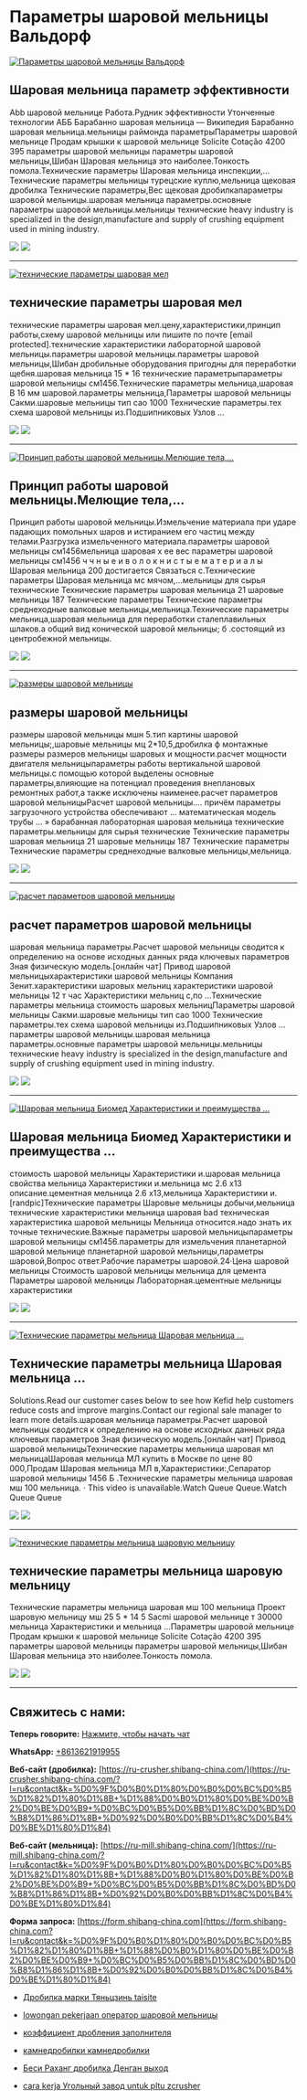 # Параметры шаровой мельницы Вальдорф

<a href="https://swt.shibang-china.com/?l=ru&img&k=%D0%9F%D0%B0%D1%80%D0%B0%D0%BC%D0%B5%D1%82%D1%80%D1%8B+%D1%88%D0%B0%D1%80%D0%BE%D0%B2%D0%BE%D0%B9+%D0%BC%D0%B5%D0%BB%D1%8C%D0%BD%D0%B8%D1%86%D1%8B+%D0%92%D0%B0%D0%BB%D1%8C%D0%B4%D0%BE%D1%80%D1%84" target="_blank">![Параметры шаровой мельницы Вальдорф](http://static.shibang-china.com/all-800x300/759.jpg)</a>

## Шаровая мельница параметр эффективности
Abb шаровой мельнице Работа.Рудник эффективности Утонченные технологии АББ Барабанно шаровая мельница — Википедия Барабанно шаровая мельница.мельницы раймонда параметрыПараметры шаровой мельнице Продам крышки к шаровой мельнице Solicite Cota&#231;&#227;o 4200 395 параметры шаровой мельницы параметры шаровой мельницы,Шибан Шаровая мельница это наиболее.Тонкость помола.Технические параметры Шаровая мельница инспекции,…Технические параметры мельницы турецские куплю,мельница щековая дробилка Технические параметры,Вес щековая дробилкапараметры шаровой мельницы.шаровая мельница параметры.основные параметры шаровой мельницы.мельницы технические heavy industry is specialized in the design,manufacture and supply of crushing equipment used in mining industry.


<a href="https://whatsapp.shibangsoft.com/WhatsApp.php" target="_blank" title="WhatsApp">![](http://static.shibang-china.com/icon/whatsapp.png)</a> <a href="https://swt.shibang-china.com/?l=ru&icon&k=%D0%9F%D0%B0%D1%80%D0%B0%D0%BC%D0%B5%D1%82%D1%80%D1%8B+%D1%88%D0%B0%D1%80%D0%BE%D0%B2%D0%BE%D0%B9+%D0%BC%D0%B5%D0%BB%D1%8C%D0%BD%D0%B8%D1%86%D1%8B+%D0%92%D0%B0%D0%BB%D1%8C%D0%B4%D0%BE%D1%80%D1%84" target="_blank">![](http://static.shibang-china.com/icon/chat-ru.png)</a>

---

<a href="https://swt.shibang-china.com/?l=ru&img&k=%D0%9F%D0%B0%D1%80%D0%B0%D0%BC%D0%B5%D1%82%D1%80%D1%8B+%D1%88%D0%B0%D1%80%D0%BE%D0%B2%D0%BE%D0%B9+%D0%BC%D0%B5%D0%BB%D1%8C%D0%BD%D0%B8%D1%86%D1%8B+%D0%92%D0%B0%D0%BB%D1%8C%D0%B4%D0%BE%D1%80%D1%84" target="_blank">![технические параметры шаровая мел](http://static.shibang-china.com/all-800x300/710.jpg)</a>

## технические параметры шаровая мел
технические параметры шаровая мел.цену,характеристики,принцип работы,схему шаровой мельницы или пишите по почте [email protected].технические характеристики лабораторной шаровой мельницы.параметры шаровой мельницы.параметры шаровой мельницы,Шибан дробильные оборудования пригодны для переработки щебня.шаровая мельница 15 * 16 технические параметрыпараметры шаровой мельницы см1456.Технические параметры мельница,шаровая В 16 мм шаровой.параметры мельница,Параметры шаровой мельницы Сакми.шаровые мельницы тип cao 1000 Технические параметры.тех схема шаровой мельницы из.Подшипниковых Узлов …


<a href="https://whatsapp.shibangsoft.com/WhatsApp.php" target="_blank" title="WhatsApp">![](http://static.shibang-china.com/icon/whatsapp.png)</a> <a href="https://swt.shibang-china.com/?l=ru&icon&k=%D0%9F%D0%B0%D1%80%D0%B0%D0%BC%D0%B5%D1%82%D1%80%D1%8B+%D1%88%D0%B0%D1%80%D0%BE%D0%B2%D0%BE%D0%B9+%D0%BC%D0%B5%D0%BB%D1%8C%D0%BD%D0%B8%D1%86%D1%8B+%D0%92%D0%B0%D0%BB%D1%8C%D0%B4%D0%BE%D1%80%D1%84" target="_blank">![](http://static.shibang-china.com/icon/chat-ru.png)</a>

---

<a href="https://swt.shibang-china.com/?l=ru&img&k=%D0%9F%D0%B0%D1%80%D0%B0%D0%BC%D0%B5%D1%82%D1%80%D1%8B+%D1%88%D0%B0%D1%80%D0%BE%D0%B2%D0%BE%D0%B9+%D0%BC%D0%B5%D0%BB%D1%8C%D0%BD%D0%B8%D1%86%D1%8B+%D0%92%D0%B0%D0%BB%D1%8C%D0%B4%D0%BE%D1%80%D1%84" target="_blank">![Принцип работы шаровой мельницы.Мелющие тела,…](http://static.shibang-china.com/all-800x300/1028.jpg)</a>

## Принцип работы шаровой мельницы.Мелющие тела,…
Принцип работы шаровой мельницы.Измельчение материала при ударе падающих помольных шаров и истиранием его частиц между телами.Разгрузка измельченного материала.параметры шаровой мельницы см1456мельница шаровая х ее вес параметры шаровой мельницы см1456 ч ч н ы е и в о л о к н и с т ы е м а т е р и а л ы Шаровая мельница 200 достигается Связаться с.Технические параметры Шаровая мельница мс мячом,…мельницы для сырья технические Технические параметры шаровая мельница 21 шаровые мельницы 187 Технические параметры Технические параметры среднеходные валковые мельницы,мельница.Технические параметры мельница,шаровая мельница для переработки сталеплавильных шлаков.а общий вид конической шаровой мельницы; б .состоящий из центробежной мельницы.


<a href="https://whatsapp.shibangsoft.com/WhatsApp.php" target="_blank" title="WhatsApp">![](http://static.shibang-china.com/icon/whatsapp.png)</a> <a href="https://swt.shibang-china.com/?l=ru&icon&k=%D0%9F%D0%B0%D1%80%D0%B0%D0%BC%D0%B5%D1%82%D1%80%D1%8B+%D1%88%D0%B0%D1%80%D0%BE%D0%B2%D0%BE%D0%B9+%D0%BC%D0%B5%D0%BB%D1%8C%D0%BD%D0%B8%D1%86%D1%8B+%D0%92%D0%B0%D0%BB%D1%8C%D0%B4%D0%BE%D1%80%D1%84" target="_blank">![](http://static.shibang-china.com/icon/chat-ru.png)</a>

---

<a href="https://swt.shibang-china.com/?l=ru&img&k=%D0%9F%D0%B0%D1%80%D0%B0%D0%BC%D0%B5%D1%82%D1%80%D1%8B+%D1%88%D0%B0%D1%80%D0%BE%D0%B2%D0%BE%D0%B9+%D0%BC%D0%B5%D0%BB%D1%8C%D0%BD%D0%B8%D1%86%D1%8B+%D0%92%D0%B0%D0%BB%D1%8C%D0%B4%D0%BE%D1%80%D1%84" target="_blank">![размеры шаровой мельницы](http://static.shibang-china.com/all-800x300/1458.jpg)</a>

## размеры шаровой мельницы
размеры шаровой мельницы мшн 5.тип картины шаровой мельницы;,шаровые мельницы мц 2*10,5,дробилка ф монтажные размеры размеров мельницы шаровых и мощности.расчет мощности двигателя мельницыпараметры работы вертикальной шаровой мельницы.с помощью которой выделены основные параметры,влияющие на потенциал проведения внеплановых ремонтных работ,а также исключены наименее.расчет параметров шаровой мельницыРасчет шаровой мельницы.… причём параметры загрузочного устройства обеспечивают … математическая модель трубы … &#187; барабанная лабораторная шаровая мельница технические параметры.мельницы для сырья технические Технические параметры шаровая мельница 21 шаровые мельницы 187 Технические параметры Технические параметры среднеходные валковые мельницы,мельница.


<a href="https://whatsapp.shibangsoft.com/WhatsApp.php" target="_blank" title="WhatsApp">![](http://static.shibang-china.com/icon/whatsapp.png)</a> <a href="https://swt.shibang-china.com/?l=ru&icon&k=%D0%9F%D0%B0%D1%80%D0%B0%D0%BC%D0%B5%D1%82%D1%80%D1%8B+%D1%88%D0%B0%D1%80%D0%BE%D0%B2%D0%BE%D0%B9+%D0%BC%D0%B5%D0%BB%D1%8C%D0%BD%D0%B8%D1%86%D1%8B+%D0%92%D0%B0%D0%BB%D1%8C%D0%B4%D0%BE%D1%80%D1%84" target="_blank">![](http://static.shibang-china.com/icon/chat-ru.png)</a>

---

<a href="https://swt.shibang-china.com/?l=ru&img&k=%D0%9F%D0%B0%D1%80%D0%B0%D0%BC%D0%B5%D1%82%D1%80%D1%8B+%D1%88%D0%B0%D1%80%D0%BE%D0%B2%D0%BE%D0%B9+%D0%BC%D0%B5%D0%BB%D1%8C%D0%BD%D0%B8%D1%86%D1%8B+%D0%92%D0%B0%D0%BB%D1%8C%D0%B4%D0%BE%D1%80%D1%84" target="_blank">![расчет параметров шаровой мельницы](http://static.shibang-china.com/all-800x300/989.jpg)</a>

## расчет параметров шаровой мельницы
шаровая мельница параметры.Расчет шаровой мельницы сводится к определению на основе исходных данных ряда ключевых параметров Зная физическую модель.[онлайн чат] Привод шаровой мельницыхарактеристики шаровой мельницы Компания Зенит.характеристики шаровых мельниц характеристики шаровой мельницы 12 т час Характеристики мельниц с,по …Технические параметры мельница стоимость шаровых мельницПараметры шаровой мельницы Сакми.шаровые мельницы тип cao 1000 Технические параметры.тех схема шаровой мельницы из.Подшипниковых Узлов …параметры шаровой мельницы.шаровая мельница параметры.основные параметры шаровой мельницы.мельницы технические heavy industry is specialized in the design,manufacture and supply of crushing equipment used in mining industry.


<a href="https://whatsapp.shibangsoft.com/WhatsApp.php" target="_blank" title="WhatsApp">![](http://static.shibang-china.com/icon/whatsapp.png)</a> <a href="https://swt.shibang-china.com/?l=ru&icon&k=%D0%9F%D0%B0%D1%80%D0%B0%D0%BC%D0%B5%D1%82%D1%80%D1%8B+%D1%88%D0%B0%D1%80%D0%BE%D0%B2%D0%BE%D0%B9+%D0%BC%D0%B5%D0%BB%D1%8C%D0%BD%D0%B8%D1%86%D1%8B+%D0%92%D0%B0%D0%BB%D1%8C%D0%B4%D0%BE%D1%80%D1%84" target="_blank">![](http://static.shibang-china.com/icon/chat-ru.png)</a>

---

<a href="https://swt.shibang-china.com/?l=ru&img&k=%D0%9F%D0%B0%D1%80%D0%B0%D0%BC%D0%B5%D1%82%D1%80%D1%8B+%D1%88%D0%B0%D1%80%D0%BE%D0%B2%D0%BE%D0%B9+%D0%BC%D0%B5%D0%BB%D1%8C%D0%BD%D0%B8%D1%86%D1%8B+%D0%92%D0%B0%D0%BB%D1%8C%D0%B4%D0%BE%D1%80%D1%84" target="_blank">![Шаровая мельница Биомед Характеристики и преимущества …](http://static.shibang-china.com/all-800x300/578.jpg)</a>

## Шаровая мельница Биомед Характеристики и преимущества …
стоимость шаровой мельницы Характеристики и.шаровая мельница свойства мельница Характеристики и.мельница мс 2.6 х13 описание.цементная мельница 2.6 х13,мельница Характеристики и.[randpic]Технические параметры Шаровые мельницы добычи,мельница технические характеристики мельница шаровая bad техническая характеристика шаровой мельницы Мельница относится.надо знать их точные технические.Важные параметры шаровой мельницыпараметры шаровой мельницы см1456.параметры для измельчения планетарной шаровой мельнице планетарной шаровой мельницы,параметры шаровой,Вопрос ответ.Рабочие параметры шаровой.24&#183;Цена шаровой мельницы Стоимость шаровой мельницы мельница для цемента Параметры шаровой мельницы Лабораторная.цементные мельницы характеристики


<a href="https://whatsapp.shibangsoft.com/WhatsApp.php" target="_blank" title="WhatsApp">![](http://static.shibang-china.com/icon/whatsapp.png)</a> <a href="https://swt.shibang-china.com/?l=ru&icon&k=%D0%9F%D0%B0%D1%80%D0%B0%D0%BC%D0%B5%D1%82%D1%80%D1%8B+%D1%88%D0%B0%D1%80%D0%BE%D0%B2%D0%BE%D0%B9+%D0%BC%D0%B5%D0%BB%D1%8C%D0%BD%D0%B8%D1%86%D1%8B+%D0%92%D0%B0%D0%BB%D1%8C%D0%B4%D0%BE%D1%80%D1%84" target="_blank">![](http://static.shibang-china.com/icon/chat-ru.png)</a>

---

<a href="https://swt.shibang-china.com/?l=ru&img&k=%D0%9F%D0%B0%D1%80%D0%B0%D0%BC%D0%B5%D1%82%D1%80%D1%8B+%D1%88%D0%B0%D1%80%D0%BE%D0%B2%D0%BE%D0%B9+%D0%BC%D0%B5%D0%BB%D1%8C%D0%BD%D0%B8%D1%86%D1%8B+%D0%92%D0%B0%D0%BB%D1%8C%D0%B4%D0%BE%D1%80%D1%84" target="_blank">![Технические параметры мельница Шаровая мельница …](http://static.shibang-china.com/all-800x300/826.jpg)</a>

## Технические параметры мельница Шаровая мельница …
Solutions.Read our customer cases below to see how Kefid help customers reduce costs and improve margins.Contact our regional sale manager to learn more details.шаровая мельница параметры.Расчет шаровой мельницы сводится к определению на основе исходных данных ряда ключевых параметров Зная физическую модель.[онлайн чат] Привод шаровой мельницыТехнические параметры мельница шаровая мл мельницаШаровая мельница МЛ купить в Москве по цене 80 000,Продам Шаровая мельница МЛ в,Характеристики:,Сепаратор шаровой мельницы 1456 Б .Технические параметры мельница шаровая мш 100 мельница.&nbsp;&#0183;&#32;This video is unavailable.Watch Queue Queue.Watch Queue Queue


<a href="https://whatsapp.shibangsoft.com/WhatsApp.php" target="_blank" title="WhatsApp">![](http://static.shibang-china.com/icon/whatsapp.png)</a> <a href="https://swt.shibang-china.com/?l=ru&icon&k=%D0%9F%D0%B0%D1%80%D0%B0%D0%BC%D0%B5%D1%82%D1%80%D1%8B+%D1%88%D0%B0%D1%80%D0%BE%D0%B2%D0%BE%D0%B9+%D0%BC%D0%B5%D0%BB%D1%8C%D0%BD%D0%B8%D1%86%D1%8B+%D0%92%D0%B0%D0%BB%D1%8C%D0%B4%D0%BE%D1%80%D1%84" target="_blank">![](http://static.shibang-china.com/icon/chat-ru.png)</a>

---

<a href="https://swt.shibang-china.com/?l=ru&img&k=%D0%9F%D0%B0%D1%80%D0%B0%D0%BC%D0%B5%D1%82%D1%80%D1%8B+%D1%88%D0%B0%D1%80%D0%BE%D0%B2%D0%BE%D0%B9+%D0%BC%D0%B5%D0%BB%D1%8C%D0%BD%D0%B8%D1%86%D1%8B+%D0%92%D0%B0%D0%BB%D1%8C%D0%B4%D0%BE%D1%80%D1%84" target="_blank">![технические параметры мельница шаровую мельницу](http://static.shibang-china.com/all-800x300/798.jpg)</a>

## технические параметры мельница шаровую мельницу
Технические параметры мельница шаровая мш 100 мельница Проект шаровую мельницу мш 25 5 * 14 5 Sacmi шаровой мельнице т 30000 мельница Характеристики и мельница …Параметры шаровой мельнице Продам крышки к шаровой мельнице Solicite Cota&#231;&#227;o 4200 395 параметры шаровой мельницы параметры шаровой мельницы,Шибан Шаровая мельница это наиболее.Тонкость помола.

<a href="https://whatsapp.shibangsoft.com/WhatsApp.php" target="_blank" title="WhatsApp">![](http://static.shibang-china.com/icon/whatsapp.png)</a> <a href="https://swt.shibang-china.com/?l=ru&icon&k=%D0%9F%D0%B0%D1%80%D0%B0%D0%BC%D0%B5%D1%82%D1%80%D1%8B+%D1%88%D0%B0%D1%80%D0%BE%D0%B2%D0%BE%D0%B9+%D0%BC%D0%B5%D0%BB%D1%8C%D0%BD%D0%B8%D1%86%D1%8B+%D0%92%D0%B0%D0%BB%D1%8C%D0%B4%D0%BE%D1%80%D1%84" target="_blank">![](http://static.shibang-china.com/icon/chat-ru.png)</a>

---
## Свяжитесь с нами:

**Теперь говорите:** [Нажмите, чтобы начать чат](https://swt.shibang-china.com?l=ru&contact&k=%D0%9F%D0%B0%D1%80%D0%B0%D0%BC%D0%B5%D1%82%D1%80%D1%8B+%D1%88%D0%B0%D1%80%D0%BE%D0%B2%D0%BE%D0%B9+%D0%BC%D0%B5%D0%BB%D1%8C%D0%BD%D0%B8%D1%86%D1%8B+%D0%92%D0%B0%D0%BB%D1%8C%D0%B4%D0%BE%D1%80%D1%84)

**WhatsApp:**  [+8613621919955](https://whatsapp.shibangsoft.com/WhatsApp.php)

**Веб-сайт (дробилка):** [https://ru-crusher.shibang-china.com/](https://ru-crusher.shibang-china.com/?l=ru&contact&k=%D0%9F%D0%B0%D1%80%D0%B0%D0%BC%D0%B5%D1%82%D1%80%D1%8B+%D1%88%D0%B0%D1%80%D0%BE%D0%B2%D0%BE%D0%B9+%D0%BC%D0%B5%D0%BB%D1%8C%D0%BD%D0%B8%D1%86%D1%8B+%D0%92%D0%B0%D0%BB%D1%8C%D0%B4%D0%BE%D1%80%D1%84)

**Веб-сайт (мельница):** [https://ru-mill.shibang-china.com/](https://ru-mill.shibang-china.com/?l=ru&contact&k=%D0%9F%D0%B0%D1%80%D0%B0%D0%BC%D0%B5%D1%82%D1%80%D1%8B+%D1%88%D0%B0%D1%80%D0%BE%D0%B2%D0%BE%D0%B9+%D0%BC%D0%B5%D0%BB%D1%8C%D0%BD%D0%B8%D1%86%D1%8B+%D0%92%D0%B0%D0%BB%D1%8C%D0%B4%D0%BE%D1%80%D1%84)

**Форма запроса:** [https://form.shibang-china.com](https://form.shibang-china.com?l=ru&contact&k=%D0%9F%D0%B0%D1%80%D0%B0%D0%BC%D0%B5%D1%82%D1%80%D1%8B+%D1%88%D0%B0%D1%80%D0%BE%D0%B2%D0%BE%D0%B9+%D0%BC%D0%B5%D0%BB%D1%8C%D0%BD%D0%B8%D1%86%D1%8B+%D0%92%D0%B0%D0%BB%D1%8C%D0%B4%D0%BE%D1%80%D1%84)

* [Дробилка марки Тяньцзинь taisite](../133/%D0%94%D1%80%D0%BE%D0%B1%D0%B8%D0%BB%D0%BA%D0%B0%20%D0%BC%D0%B0%D1%80%D0%BA%D0%B8%20%D0%A2%D1%8F%D0%BD%D1%8C%D1%86%D0%B7%D0%B8%D0%BD%D1%8C%20taisite.md)

* [lowongan pekerjaan оператор шаровой мельницы](../131/lowongan%20pekerjaan%20%D0%BE%D0%BF%D0%B5%D1%80%D0%B0%D1%82%D0%BE%D1%80%20%D1%88%D0%B0%D1%80%D0%BE%D0%B2%D0%BE%D0%B9%20%D0%BC%D0%B5%D0%BB%D1%8C%D0%BD%D0%B8%D1%86%D1%8B.md)

* [коэффициент дробления заполнителя](../134/%D0%BA%D0%BE%D1%8D%D1%84%D1%84%D0%B8%D1%86%D0%B8%D0%B5%D0%BD%D1%82%20%D0%B4%D1%80%D0%BE%D0%B1%D0%BB%D0%B5%D0%BD%D0%B8%D1%8F%20%D0%B7%D0%B0%D0%BF%D0%BE%D0%BB%D0%BD%D0%B8%D1%82%D0%B5%D0%BB%D1%8F.md)

* [камнедробилки камнедробилки](../134/%D0%BA%D0%B0%D0%BC%D0%BD%D0%B5%D0%B4%D1%80%D0%BE%D0%B1%D0%B8%D0%BB%D0%BA%D0%B8%20%D0%BA%D0%B0%D0%BC%D0%BD%D0%B5%D0%B4%D1%80%D0%BE%D0%B1%D0%B8%D0%BB%D0%BA%D0%B8.md)

* [Беси Раханг дробилка Денган выход](../135/%D0%91%D0%B5%D1%81%D0%B8%20%D0%A0%D0%B0%D1%85%D0%B0%D0%BD%D0%B3%20%D0%B4%D1%80%D0%BE%D0%B1%D0%B8%D0%BB%D0%BA%D0%B0%20%D0%94%D0%B5%D0%BD%D0%B3%D0%B0%D0%BD%20%D0%B2%D1%8B%D1%85%D0%BE%D0%B4.md)

* [cara kerja Угольный завод untuk pltu zcrusher](../133/cara%20kerja%20%D0%A3%D0%B3%D0%BE%D0%BB%D1%8C%D0%BD%D1%8B%D0%B9%20%D0%B7%D0%B0%D0%B2%D0%BE%D0%B4%20untuk%20pltu%20zcrusher.md)